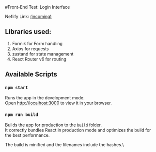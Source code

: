 #Front-End Test: Login Interface

Neflify Link: [(incoming)](https://main--astonishing-queijadas-e02e76.netlify.app/)

## Libraries used:

1. Formik for Form handling
2. Axios for requests
3. zustand for state management
4. React Router v6 for routing

## Available Scripts

### `npm start`

Runs the app in the development mode.\
Open [http://localhost:3000](http://localhost:3000) to view it in your browser.

### `npm run build`

Builds the app for production to the `build` folder.\
It correctly bundles React in production mode and optimizes the build for the best performance.

The build is minified and the filenames include the hashes.\

